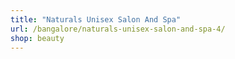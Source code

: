 ```yaml
---
title: "Naturals Unisex Salon And Spa"
url: /bangalore/naturals-unisex-salon-and-spa-4/
shop: beauty
---
```

